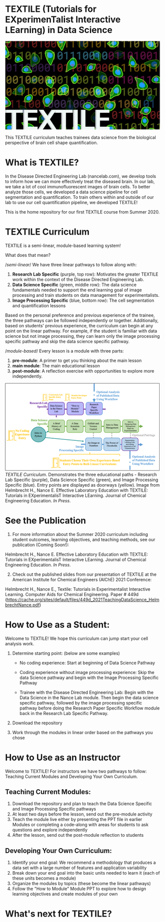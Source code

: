 TEXTILE (Tutorials for EXperimenTalist Interactive LEarning) in Data Science
=======

![Logo](/images/logo.png)

This TEXTILE curriculum teaches trainees data science from the biological
perspective of brain cell shape quantification.

What is TEXTILE?
===========

In the Disease Directed Engineering Lab (nancelab.com), we develop tools to
inform how we can more effectively treat the diseased brain. In our lab, we take
a lot of cool immunofluorescent images of brain cells. To better analyze those
cells, we developed a data science pipeline for cell segmentation and
quantification. To train others within and outside of our lab to use our cell
quantification pipeline, we developed TEXTILE!

This is the home repository for our first TEXTILE course from Summer 2020.

TEXTILE Curriculum
===========

TEXTILE is a semi-linear, module-based learning system!

What does that mean?

/_semi-linear_/ We have three linear pathways to follow along with:

1. **Research Lab Specific** (purple, top row): Motivates the greater TEXTILE
work within the context of the Disease Directed Engineering Lab.
2. **Data Science Specific** (green, middle row): The data science fundamentals
needed to support the end learning goal of image processing and train students
on data management for experimentalists.
3. **Image Processing Specific** (blue, bottom row): The cell segmentation and
quantification lessons

Based on the personal preference and previous experience of the trainee, the
three pathways can be followed independently or together. Additionally, based on
students' previous experience, the curriculum can begin at any point on the
linear pathway. For example, if the student is familiar with data science but
not image processing, they can learn only the image processing specific pathway
and skip the data science specific pathway.

/_module-based_/ Every lesson is a module with three parts:
1. **pre-module**: A primer to get you thinking about the main lesson
2. **main module**: The main educational lesson
3. **post-module**: A reflection exercise with opportunities to explore more
independently.

![Curriculum](/images/curriculum.png)
_TEXTILE Curriculum_. Demonstrates the three educational paths -
Research Lab Specific (purple), Data Science Specific (green), and Image
Processing Specific (blue). Entry points are displayed as doorways (yellow).
Image from Helmbrecht H., Nance E. Effective Laboratory Education with TEXTILE:
Tutorials in EXperimentalisT Interactive LEarning. Journal of Chemical
Engineering Education. _In Press_.

See the Publication
===========
1. For more information about the Summer 2020 curriculum including student
outcomes, learning objectives, and teaching methods, see our publication (Coming
Soon!):

Helmbrecht H., Nance E. Effective Laboratory Education with TEXTILE:
Tutorials in EXperimentalisT Interactive LEarning. Journal of Chemical
Engineering Education. _In Press_.

2. Check out the published slides from our presentation of TEXTILE at the
American Institute for Chemical Engineers (AIChE) 2021 Conference:

Helmbrecht H., Nance E., Textile: Tutorials in Experimentalist Interactive
Learning. Computer Aids for Chemical Engineering. Paper # 449d
(https://cache.org/sites/default/files/449d_2021TeachingDataScience_HelmbrechtNance.pdf)

How to Use as a Student:
===========

Welcome to TEXTILE! We hope this curriculum can jump start your cell analysis
work.

1. Determine starting point: (below are some examples)

    - No coding experience: Start at beginning of Data Science Pathway

    - Coding experience without image processing experience: Skip the data Science
pathway and begin with the Image Processing Specific Pathway

    - Trainee with the Disease Directed Engineering Lab: Begin with the
Data Science in the Nance Lab module. Then begin the data science specific
pathway, followed by the image processing specific pathway before doing the
Research Paper Specific Workflow module back in the Research Lab Specific
Pathway.

2. Download the repository

3. Work through the modules in linear order based on the pathways you chose

How to Use as an Instructor
===========
Welcome to TEXTILE! For instructors we have two pathways to follow: Teaching
Current Modules and Developing Your Own Curriculum.

Teaching Current Modules:
---
1. Download the repository and plan to teach the Data Science Specific and
Image Processing Specific pathways
2. At least two days before the lesson, send out the pre-module activity
3. Teach the module live either by presenting the PPT file in earlier Modules
 or completing a code-along with areas for students to ask questions and explore
 independently
4. After the lesson, send out the post-module reflection to students

Developing Your Own Curriculum:
---
1. Identify your end goal: We recommend a methodology that produces a data set
with a large number of features and application variability
2. Break down your end goal into the basic units needed to learn it (each of
  these units becomes a module)
3. Organize the modules by topics (these become the linear pathways)
4. Follow the "How to Module" Module PPT to explore how to design learning
objectives and create modules of your own

What's next for TEXTILE?
===========
